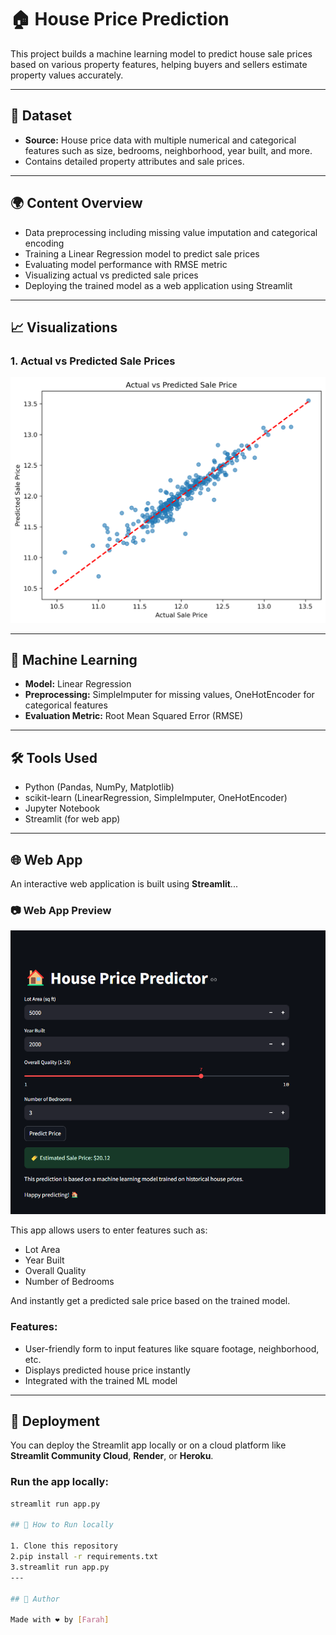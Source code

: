 # 🏠 House Price Prediction

This project builds a machine learning model to predict house sale prices based on various property features, helping buyers and sellers estimate property values accurately.

---

## 📁 Dataset

- **Source:** House price data with multiple numerical and categorical features such as size, bedrooms, neighborhood, year built, and more.  
- Contains detailed property attributes and sale prices.

---

## 🌍 Content Overview

- Data preprocessing including missing value imputation and categorical encoding  
- Training a Linear Regression model to predict sale prices  
- Evaluating model performance with RMSE metric  
- Visualizing actual vs predicted sale prices  
- Deploying the trained model as a web application using Streamlit

---

## 📈 Visualizations

### 1. Actual vs Predicted Sale Prices  
![Regression Plot](notebooks/actual_vs_predicted.png)

---

## 🧠 Machine Learning

- **Model:** Linear Regression  
- **Preprocessing:** SimpleImputer for missing values, OneHotEncoder for categorical features  
- **Evaluation Metric:** Root Mean Squared Error (RMSE)

---

## 🛠️ Tools Used

- Python (Pandas, NumPy, Matplotlib)  
- scikit-learn (LinearRegression, SimpleImputer, OneHotEncoder)  
- Jupyter Notebook  
- Streamlit (for web app)

---

## 🌐 Web App

An interactive web application is built using **Streamlit**...

### 📷 Web App Preview

![House Price Predictor UI](notebooks/house.png)

This app allows users to enter features such as:
- Lot Area  
- Year Built  
- Overall Quality  
- Number of Bedrooms  

And instantly get a predicted sale price based on the trained model.

### Features:

- User-friendly form to input features like square footage, neighborhood, etc.  
- Displays predicted house price instantly  
- Integrated with the trained ML model

---

## 🚀 Deployment

You can deploy the Streamlit app locally or on a cloud platform like **Streamlit Community Cloud**, **Render**, or **Heroku**.

### Run the app locally:

```bash
streamlit run app.py

## 🚀 How to Run locally

1. Clone this repository 
2.pip install -r requirements.txt
3.streamlit run app.py
---

## 📌 Author

Made with ❤️ by [Farah]